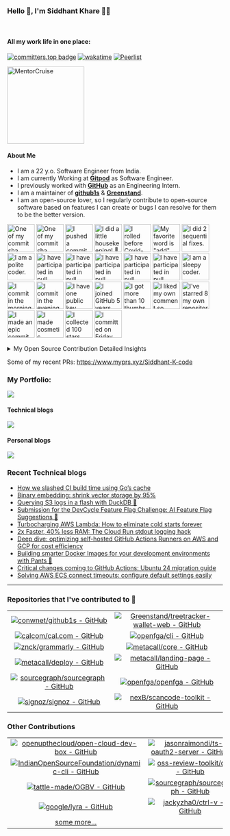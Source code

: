 ### Hello 👋, I'm Siddhant Khare 🙋‍♂️

<br>

#### All my work life in one place:

[![committers.top badge](https://user-badge.committers.top/india_private/Siddhant-K-code.svg)](https://user-badge.committers.top/india_private/Siddhant-K-code) [![wakatime](https://wakatime.com/badge/user/58573df6-0225-498a-8fdc-fefd0c13bb75.svg)](https://wakatime.com/@58573df6-0225-498a-8fdc-fefd0c13bb75) [![Peerlist](https://github-readme-badge.peerlist.io/api/siddhant?style=plastic)](https://peerlist.io/siddhant)

<a href="https://mentorcruise.com/mentor/siddhantkhare/">
<img src="https://cdn.mentorcruise.com/img/banner/navy-sm.svg" width="180" alt="MentorCruise">
</a>

#### About Me

- I am a 22 y.o. Software Engineer from India.
- I am currently Working at [**Gitpod**](https://www.gitpod.io/) as Software Engineer.
- I previously worked with [**GitHub**](https://github.com/) as an Engineering Intern.
- I am a maintainer of [**github1s**](https://github.com/conwnet/github1s) & [**Greenstand**](https://github.com/Greenstand).
- I am an open-source lover, so I regularly contribute to open-source software based on features I can create or bugs I can resolve for them to be the better version.

<!-- my-badges start -->
<a href="my-badges/a-commit.md"><img src="https://my-badges.github.io/my-badges/a-commit.png" alt="One of my commit sha starts with &quot;a&quot;." title="One of my commit sha starts with &quot;a&quot;." width="64"></a>
<a href="my-badges/ab-commit.md"><img src="https://my-badges.github.io/my-badges/ab-commit.png" alt="One of my commit sha starts with &quot;ab&quot;." title="One of my commit sha starts with &quot;ab&quot;." width="64"></a>
<a href="my-badges/cafe-commit.md"><img src="https://my-badges.github.io/my-badges/cafe-commit.png" alt="I pushed a commit with &quot;cafe&quot; 2 times." title="I pushed a commit with &quot;cafe&quot; 2 times." width="64"></a>
<a href="my-badges/chore-commit.md"><img src="https://my-badges.github.io/my-badges/chore-commit.png" alt="I did a little housekeeping! 🧹" title="I did a little housekeeping! 🧹" width="64"></a>
<a href="my-badges/covid-19.md"><img src="https://my-badges.github.io/my-badges/covid-19.png" alt="I rolled before Covid-19: Survivor of the Great TP Shortage" title="I rolled before Covid-19: Survivor of the Great TP Shortage" width="64"></a>
<a href="my-badges/favorite-word.md"><img src="https://my-badges.github.io/my-badges/favorite-word.png" alt="My favorite word is &quot;add&quot;." title="My favorite word is &quot;add&quot;." width="64"></a>
<a href="my-badges/fix-2.md"><img src="https://my-badges.github.io/my-badges/fix-2.png" alt="I did 2 sequential fixes." title="I did 2 sequential fixes." width="64"></a>
<a href="my-badges/polite-coder.md"><img src="https://my-badges.github.io/my-badges/polite-coder.png" alt="I am a polite coder." title="I am a polite coder." width="64"></a>
<a href="my-badges/pr-collaboration-5.md"><img src="https://my-badges.github.io/my-badges/pr-collaboration-5.png" alt="I have participated in pull requests with 5 or more people" title="I have participated in pull requests with 5 or more people" width="64"></a>
<a href="my-badges/pr-collaboration-10.md"><img src="https://my-badges.github.io/my-badges/pr-collaboration-10.png" alt="I have participated in pull requests with 10 or more people" title="I have participated in pull requests with 10 or more people" width="64"></a>
<a href="my-badges/pr-collaboration-15.md"><img src="https://my-badges.github.io/my-badges/pr-collaboration-15.png" alt="I have participated in pull requests with 15 or more people" title="I have participated in pull requests with 15 or more people" width="64"></a>
<a href="my-badges/pr-collaboration-20.md"><img src="https://my-badges.github.io/my-badges/pr-collaboration-20.png" alt="I have participated in pull requests with 20 or more people" title="I have participated in pull requests with 20 or more people" width="64"></a>
<a href="my-badges/pr-collaboration-25.md"><img src="https://my-badges.github.io/my-badges/pr-collaboration-25.png" alt="I have participated in pull requests with 25 or more people" title="I have participated in pull requests with 25 or more people" width="64"></a>
<a href="my-badges/sleepy-coder.md"><img src="https://my-badges.github.io/my-badges/sleepy-coder.png" alt="I am a sleepy coder." title="I am a sleepy coder." width="64"></a>
<a href="my-badges/morning-commits.md"><img src="https://my-badges.github.io/my-badges/morning-commits.png" alt="I commit in the morning." title="I commit in the morning." width="64"></a>
<a href="my-badges/evening-commits.md"><img src="https://my-badges.github.io/my-badges/evening-commits.png" alt="I commit in the evening." title="I commit in the evening." width="64"></a>
<a href="my-badges/public-keys-1.md"><img src="https://my-badges.github.io/my-badges/public-keys-1.png" alt="I have one public key" title="I have one public key" width="64"></a>
<a href="my-badges/github-anniversary-5.md"><img src="https://my-badges.github.io/my-badges/github-anniversary-5.png" alt="I joined GitHub 5 years ago." title="I joined GitHub 5 years ago." width="64"></a>
<a href="my-badges/thumbs-up-10.md"><img src="https://my-badges.github.io/my-badges/thumbs-up-10.png" alt="I got more than 10 thumbs up." title="I got more than 10 thumbs up." width="64"></a>
<a href="my-badges/self-upvote.md"><img src="https://my-badges.github.io/my-badges/self-upvote.png" alt="I liked my own comment so much that I upvoted it." title="I liked my own comment so much that I upvoted it." width="64"></a>
<a href="my-badges/self-star.md"><img src="https://my-badges.github.io/my-badges/self-star.png" alt="I&apos;ve starred 8 my own repositories." title="I&apos;ve starred 8 my own repositories." width="64"></a>
<a href="my-badges/epic-commit.md"><img src="https://my-badges.github.io/my-badges/epic-commit.png" alt="I made an epic commit with a message over 500 chars." title="I made an epic commit with a message over 500 chars." width="64"></a>
<a href="my-badges/cosmetic-commit.md"><img src="https://my-badges.github.io/my-badges/cosmetic-commit.png" alt="I made cosmetic commit." title="I made cosmetic commit." width="64"></a>
<a href="my-badges/stars-100.md"><img src="https://my-badges.github.io/my-badges/stars-100.png" alt="I collected 100 stars." title="I collected 100 stars." width="64"></a>
<a href="my-badges/friday-13.md"><img src="https://my-badges.github.io/my-badges/friday-13.png" alt="I committed on Friday the 13th, One… By One…" title="I committed on Friday the 13th, One… By One…" width="64"></a>
<!-- my-badges end -->

<details>
<summary>My Open Source Contribution Detailed Insights</summary>
<br>

![Metrics](https://metrics.lecoq.io/Siddhant-K-code?template=classic&languages=1&introduction=1&isocalendar=1&people=1&gists=1&followup=1&lines=1&notable=1&achievements=1&activity=1&isocalendar.duration=half-year&languages.limit=8&languages.sections=most-used&languages.colors=github&languages.threshold=0%25&languages.indepth=false&languages.recent.load=300&languages.recent.days=14&introduction.title=true&people.limit=24&people.size=28&people.types=followers%2C%20following&people.identicons=false&people.shuffle=false&followup.sections=repositories&activity.limit=5&activity.load=300&activity.days=14&activity.filter=all&activity.visibility=all&activity.timestamps=false&achievements.threshold=C&achievements.secrets=true&achievements.limit=0&notable.repositories=false&config.timezone=Asia%2FCalcutta)

</details>

Some of my recent PRs: https://www.myprs.xyz/Siddhant-K-code

### **My Portfolio**:

<a href="https://siddhant-k-code.github.io/"><img src="https://img.shields.io/badge/Portfolio-%23000000.svg?style=for-the-badge&logo=Firefox&style=flat&logoColor=#FF7139"/></a>

#### Technical blogs

<a href="https://dev.to/siddhantkcode"><img src="https://img.shields.io/badge/dev.to-0A0A0A?style=for-the-badge&logo=dev.to&logoColor=white"  /></a>

#### Personal blogs

<a href="https://medium.com/@siddhantkhare2694"><img src="https://img.shields.io/badge/Medium-12100E?style=for-the-badge&logo=medium&logoColor=white" /></a>

### Recent Technical blogs

<!--START_SECTION:feed-->
* [How we slashed CI build time using Go’s cache](https://dev.to/siddhantkcode/how-we-slashed-ci-build-time-using-gos-cache-500f)
* [Binary embedding: shrink vector storage by 95%](https://dev.to/siddhantkcode/binary-embedding-shrink-vector-storage-by-95-5e0l)
* [Querying S3 logs in a flash with DuckDB 🦆](https://dev.to/siddhantkcode/querying-s3-logs-in-a-flash-with-duckdb-p44)
* [Submission for the DevCycle Feature Flag Challenge: AI Feature Flag Suggestions 🧠](https://dev.to/siddhantkcode/submission-for-the-devcycle-feature-flag-challenge-ai-feature-flag-suggestions-566m)
* [Turbocharging AWS Lambda: How to eliminate cold starts forever](https://dev.to/siddhantkcode/turbocharging-aws-lambda-how-to-eliminate-cold-starts-forever-3c54)
* [2x Faster, 40% less RAM: The Cloud Run stdout logging hack](https://dev.to/siddhantkcode/2x-faster-40-less-ram-the-cloud-run-stdout-logging-hack-1iig)
* [Deep dive: optimizing self-hosted GitHub Actions Runners on AWS and GCP for cost efficiency](https://dev.to/siddhantkcode/deep-dive-optimizing-self-hosted-github-actions-runners-on-aws-and-gcp-for-cost-efficiency-58o8)
* [Building smarter Docker Images for your development environments with Pants 🚀](https://dev.to/siddhantkcode/building-smarter-docker-images-for-your-development-environments-with-pants-51al)
* [Critical changes coming to GitHub Actions: Ubuntu 24 migration guide](https://dev.to/siddhantkcode/critical-changes-coming-to-github-actions-ubuntu-24-migration-guide-oo8)
* [Solving AWS ECS connect timeouts: configure default settings easily](https://dev.to/siddhantkcode/solving-aws-ecs-connect-timeouts-configure-default-settings-easily-41n2)
<!--END_SECTION:feed-->

---

### Repositories that I've contributed to 🌟
|||
|:---:|:---:|
|[![conwnet/github1s - GitHub](https://gh-card.dev/repos/conwnet/github1s.svg?fullname=)](https://github.com/conwnet/github1s)|[![Greenstand/treetracker-wallet-web - GitHub](https://gh-card.dev/repos/Greenstand/treetracker-wallet-web.svg?fullname=)](https://github.com/Greenstand/treetracker-wallet-web)|
|[![calcom/cal.com - GitHub](https://gh-card.dev/repos/calcom/cal.com.svg?fullname=)](https://github.com/calcom/cal.com)|[![openfga/cli - GitHub](https://gh-card.dev/repos/openfga/cli.svg?fullname=)](https://github.com/openfga/cli)
|[![znck/grammarly - GitHub](https://gh-card.dev/repos/znck/grammarly.svg?fullname=)](https://github.com/znck/grammarly)|[![metacall/core - GitHub](https://gh-card.dev/repos/metacall/core.svg?fullname=)](https://github.com/metacall/core)|
|[![metacall/deploy - GitHub](https://gh-card.dev/repos/metacall/deploy.svg?fullname=)](https://github.com/metacall/deploy)|[![metacall/landing-page - GitHub](https://gh-card.dev/repos/metacall/landing-page.svg?fullname=)](https://github.com/metacall/landing-page)|
[![sourcegraph/sourcegraph - GitHub](https://gh-card.dev/repos/sourcegraph/sourcegraph.svg?fullname=)](https://github.com/sourcegraph/sourcegraph)|[![openfga/openfga - GitHub](https://gh-card.dev/repos/openfga/openfga.svg?fullname=)](https://github.com/openfga/openfga)|
|[![signoz/signoz - GitHub](https://gh-card.dev/repos/signoz/signoz.svg?fullname=)](https://github.com/signoz/signoz)|[![nexB/scancode-toolkit - GitHub](https://gh-card.dev/repos/nexB/scancode-toolkit.svg?fullname=)](https://github.com/nexB/scancode-toolkit)|

### Other Contributions 

|||
|:---:|:---:|
|[![openupthecloud/open-cloud-dev-box - GitHub](https://gh-card.dev/repos/openupthecloud/open-cloud-dev-box.svg?fullname=)](https://github.com/openupthecloud/open-cloud-dev-box)|[![jasonraimondi/ts-oauth2-server - GitHub](https://gh-card.dev/repos/jasonraimondi/ts-oauth2-server.svg?fullname=)](https://github.com/jasonraimondi/ts-oauth2-server)|
|[![IndianOpenSourceFoundation/dynamic-cli - GitHub](https://gh-card.dev/repos/IndianOpenSourceFoundation/dynamic-cli.svg?fullname=)](https://github.com/IndianOpenSourceFoundation/dynamic-cli)|[![oss-review-toolkit/ort - GitHub](https://gh-card.dev/repos/oss-review-toolkit/ort.svg?fullname=)](https://github.com/oss-review-toolkit/ort)|
|[![tattle-made/OGBV - GitHub](https://gh-card.dev/repos/tattle-made/OGBV.svg?fullname=)](https://github.com/tattle-made/OGBV)|[![sourcegraph/sourcegraph - GitHub](https://gh-card.dev/repos/sourcegraph/sourcegraph.svg?fullname=)](https://github.com/sourcegraph/sourcegraph)|
|[![google/lyra - GitHub](https://gh-card.dev/repos/google/lyra.svg?fullname=)](https://github.com/google/lyra)|[![jackyzha0/ctrl-v - GitHub](https://gh-card.dev/repos/jackyzha0/ctrl-v.svg?fullname=)](https://github.com/jackyzha0/ctrl-v) 
| [some more...](https://github.com/search?q=author%3ASiddhant-K-code&type=pullrequests&s=created&o=desc)|
